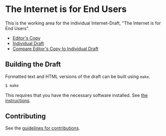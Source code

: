 # The Internet is for End Users

This is the working area for the individual Internet-Draft, "The Internet is for End Users".

* [Editor's Copy](https://intarchboard.github.io/for-the-users/#go.draft-iab-for-the-users.html)
* [Individual Draft](https://tools.ietf.org/html/draft-iab-for-the-users)
* [Compare Editor's Copy to Individual Draft](https://intarchboard.github.io/for-the-users/#go.draft-iab-for-the-users.diff)

## Building the Draft

Formatted text and HTML versions of the draft can be built using `make`.

```sh
$ make
```

This requires that you have the necessary software installed.  See
[the instructions](https://github.com/martinthomson/i-d-template/blob/master/doc/SETUP.md).


## Contributing

See the
[guidelines for contributions](https://github.com/intarchboard/for-the-users/blob/master/CONTRIBUTING.md).
